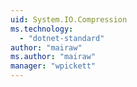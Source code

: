 ```yaml
---
uid: System.IO.Compression
ms.technology: 
  - "dotnet-standard"
author: "mairaw"
ms.author: "mairaw"
manager: "wpickett"
---
```


